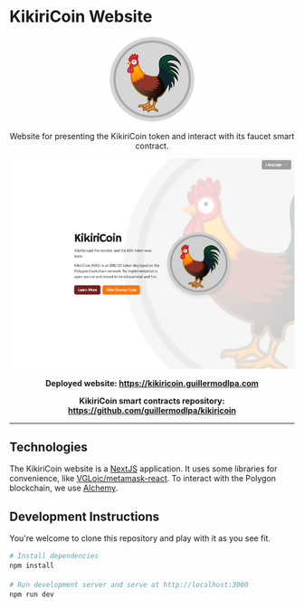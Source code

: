 # KikiriCoin Website

<p align="center">
    <img alt="KikiriCoin Logo" src="./docs/kikiricoin-logo_150x150.png">
</p>
<p align="center">
    Website for presenting the KikiriCoin token and interact with its faucet smart contract.
</p>
<p align="center">
    <img alt="KikiriCoin website screenshot" src="./docs/kikiricoin-website-screenshot.png">
</p>
<p align="center" style="font-weight: bold">
    Deployed website: <a target="_blank" href="https://kikiricoin.guillermodlpa.com">https://kikiricoin.guillermodlpa.com</a>
</p>
<p align="center" style="font-weight: bold">
    KikiriCoin smart contracts repository: <a target="_blank" href="https://github.com/guillermodlpa/kikiricoin">https://github.com/guillermodlpa/kikiricoin</a>
</p>

---

## Technologies

The KikiriCoin website is a [NextJS](https://nextjs.org/) application. It uses some libraries for convenience, like [VGLoic/metamask-react](https://github.com/VGLoic/metamask-react). To interact with the Polygon blockchain, we use [Alchemy](https://www.alchemy.com/).

## Development Instructions

You're welcome to clone this repository and play with it as you see fit.

```bash
# Install dependencies
npm install

# Run development server and serve at http://localhost:3000
npm run dev
```

